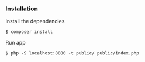 

### Installation

Install the dependencies

```
$ composer install
```
Run app

```
$ php -S localhost:8080 -t public/ public/index.php 
```
